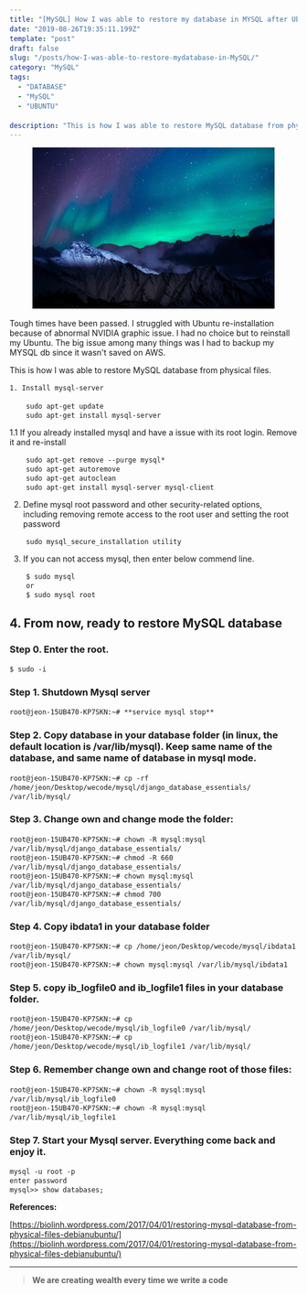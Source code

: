 ```yaml
---
title: "[MySQL] How I was able to restore my database in MYSQL after Ubuntu installation"
date: "2019-08-26T19:35:11.199Z"
template: "post"
draft: false
slug: "/posts/how-I-was-able-to-restore-mydatabase-in-MySQL/"
category: "MySQL"
tags:
  - "DATABASE"
  - "MySQL"
  - "UBUNTU"

description: "This is how I was able to restore MySQL database from physical files."
---
```


<figure>
    <img src="/media/nature-photo7.jpeg" alt="unsplash-film">
    <!-- <figcaption>Splendid</figcaption> -->
</figure>

Tough times have been passed. I struggled with Ubuntu re-installation because of abnormal NVIDIA graphic issue. I had no choice but to reinstall my Ubuntu. The big issue among many things was I had to backup my MYSQL db since it wasn't saved on AWS.

This is how I was able to restore MySQL database from physical files.

```
1. Install mysql-server

    sudo apt-get update
    sudo apt-get install mysql-server
```
1.1 If you already installed mysql and have a issue with its root login. Remove it and re-install
```
    sudo apt-get remove --purge mysql*
    sudo apt-get autoremove
    sudo apt-get autoclean
    sudo apt-get install mysql-server mysql-client
```
2. Define mysql root password and other security-related options, including removing remote access to the root user and setting the root password
```
    sudo mysql_secure_installation utility
```
3. If you can not access mysql, then enter below commend line.
```
    $ sudo mysql
    or
    $ sudo mysql root
```
## 4. From now, ready to restore MySQL database

### Step 0. Enter the root.

    $ sudo -i

### Step 1. Shutdown Mysql server

    root@jeon-15UB470-KP7SKN:~# **service mysql stop**

### Step 2. Copy database in your database folder (in linux, the default location is /var/lib/mysql). Keep same name of the database, and same name of database in mysql mode.

    root@jeon-15UB470-KP7SKN:~# cp -rf /home/jeon/Desktop/wecode/mysql/django_database_essentials/ /var/lib/mysql/

### Step 3. Change own and change mode the folder:

    root@jeon-15UB470-KP7SKN:~# chown -R mysql:mysql /var/lib/mysql/django_database_essentials/
    root@jeon-15UB470-KP7SKN:~# chmod -R 660 /var/lib/mysql/django_database_essentials/
    root@jeon-15UB470-KP7SKN:~# chown mysql:mysql /var/lib/mysql/django_database_essentials/
    root@jeon-15UB470-KP7SKN:~# chmod 700 /var/lib/mysql/django_database_essentials/

### Step 4. Copy ibdata1 in your database folder

    root@jeon-15UB470-KP7SKN:~# cp /home/jeon/Desktop/wecode/mysql/ibdata1 /var/lib/mysql/
    root@jeon-15UB470-KP7SKN:~# chown mysql:mysql /var/lib/mysql/ibdata1

### Step 5. copy ib_logfile0 and ib_logfile1 files in your database folder.

    root@jeon-15UB470-KP7SKN:~# cp /home/jeon/Desktop/wecode/mysql/ib_logfile0 /var/lib/mysql/
    root@jeon-15UB470-KP7SKN:~# cp /home/jeon/Desktop/wecode/mysql/ib_logfile1 /var/lib/mysql/

### Step 6. Remember change own and change root of those files:

    root@jeon-15UB470-KP7SKN:~# chown -R mysql:mysql /var/lib/mysql/ib_logfile0
    root@jeon-15UB470-KP7SKN:~# chown -R mysql:mysql /var/lib/mysql/ib_logfile1

### Step 7. Start your Mysql server. Everything come back and enjoy it.

    mysql -u root -p
    enter password
    mysql>> show databases;

**References:** 

[https://biolinh.wordpress.com/2017/04/01/restoring-mysql-database-from-physical-files-debianubuntu/](https://biolinh.wordpress.com/2017/04/01/restoring-mysql-database-from-physical-files-debianubuntu/)

---

> **We are creating wealth every time we write a code**
